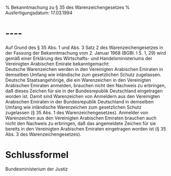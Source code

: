 % Bekanntmachung zu § 35 des Warenzeichengesetzes
% Ausfertigungsdatum: 17.03.1994
 
# ----

Auf Grund des § 35 Abs. 1 und Abs. 3 Satz 2 des Warenzeichengesetzes in der Fassung der Bekanntmachung vom 2. Januar 1968 (BGBl. I S. 1, 29) wird gemäß einer Erklärung des Wirtschafts- und Handelsministeriums der Vereinigten Arabischen Emirate bekanntgemacht:  
Deutsche Warenzeichen werden in den Vereinigten Arabischen Emiraten in demselben Umfang wie inländische zum gesetzlichen Schutz zugelassen. Deutsche Staatsangehörige, die ein Warenzeichen in den Vereinigten Arabischen Emiraten anmelden, brauchen nicht den Nachweis zu erbringen, daß dieses Zeichen für sie in der Bundesrepublik Deutschland eingetragen worden ist. Damit sind Warenzeichen von Anmeldern aus den Vereinigten Arabischen Emiraten in der Bundesrepublik Deutschland in demselben Umfang wie inländische Warenzeichen zum gesetzlichen Schutz zugelassen (§ 35 Abs. 1 des Warenzeichengesetzes). Anmelder von Warenzeichen aus den Vereinigten Arabischen Emiraten brauchen auch nicht den Nachweis zu erbringen, daß das angemeldete Zeichen für sie bereits in den Vereinigten Arabischen Emiraten eingetragen worden ist (§ 35 Abs. 3 des Warenzeichengesetzes).

# Schlussformel

Bundesministerium der Justiz
